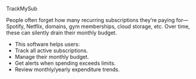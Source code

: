 TrackMySub 

People often forget how many recurring subscriptions they’re paying for—Spotify, Netflix, domains, gym memberships, cloud storage, etc. Over time, these can silently drain their monthly budget.

- This software helps users:
- Track all active subscriptions.
- Manage their monthly budget.
- Get alerts when spending exceeds limits.
- Review monthly/yearly expenditure trends.